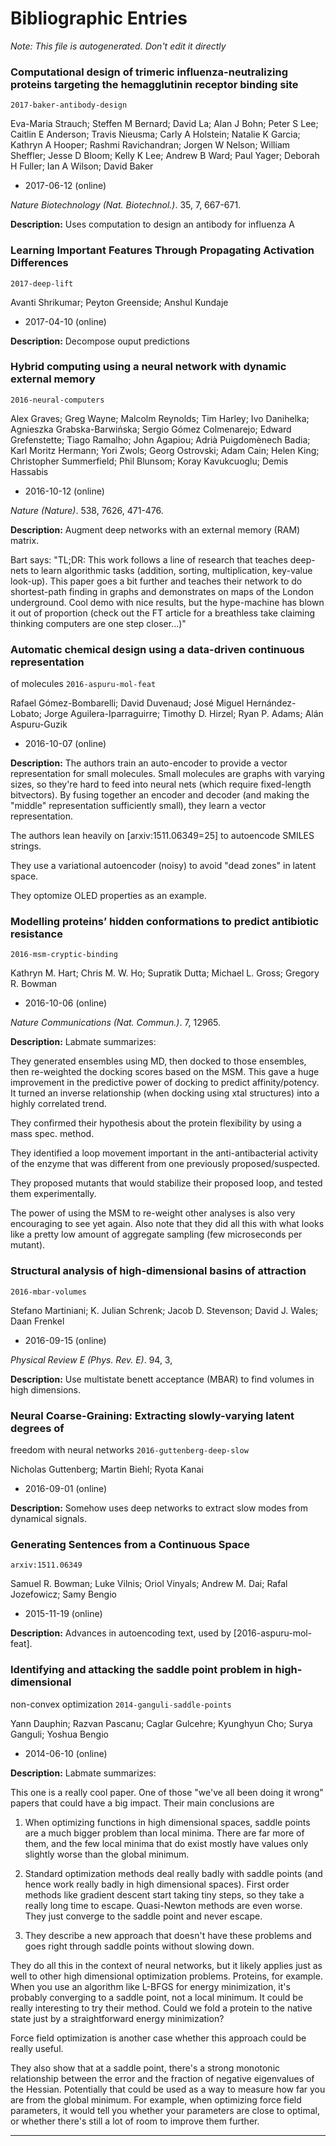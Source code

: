 

Bibliographic Entries
=====================

*Note: This file is autogenerated. Don't edit it directly*

### Computational design of trimeric influenza-neutralizing proteins targeting the hemagglutinin receptor binding site
`2017-baker-antibody-design`

Eva-Maria Strauch; Steffen M Bernard; David La; Alan J Bohn; Peter S Lee;
Caitlin E Anderson; Travis Nieusma; Carly A Holstein; Natalie K Garcia; Kathryn
A Hooper; Rashmi Ravichandran; Jorgen W Nelson; William Sheffler; Jesse D
Bloom; Kelly K Lee; Andrew B Ward; Paul Yager; Deborah H Fuller; Ian A Wilson;
David Baker

- 2017-06-12 (online)

*Nature Biotechnology (Nat. Biotechnol.)*. 35, 7, 667-671.

**Description:**
Uses computation to design an antibody for influenza A



### Learning Important Features Through Propagating Activation Differences
`2017-deep-lift`

Avanti Shrikumar; Peyton Greenside; Anshul Kundaje

- 2017-04-10 (online)



**Description:**
Decompose ouput predictions



### Hybrid computing using a neural network with dynamic external memory
`2016-neural-computers`

Alex Graves; Greg Wayne; Malcolm Reynolds; Tim Harley; Ivo Danihelka; Agnieszka
Grabska-Barwińska; Sergio Gómez Colmenarejo; Edward Grefenstette; Tiago
Ramalho; John Agapiou; Adrià Puigdomènech Badia; Karl Moritz Hermann; Yori
Zwols; Georg Ostrovski; Adam Cain; Helen King; Christopher Summerfield; Phil
Blunsom; Koray Kavukcuoglu; Demis Hassabis

- 2016-10-12 (online)

*Nature (Nature)*. 538, 7626, 471-476.

**Description:**
Augment deep networks with an external memory (RAM) matrix.

Bart says: "TL;DR: This work follows a line of research that teaches
deep-nets to learn algorithmic tasks (addition, sorting, multiplication,
key-value look-up). This paper goes a bit further and teaches their network
to do shortest-path finding in graphs and demonstrates on maps of the
London underground. Cool demo with nice results, but the hype-machine has
blown it out of proportion (check out the FT article for a breathless take
claiming thinking computers are one step closer...)"



### Automatic chemical design using a data-driven continuous representation
  of molecules
`2016-aspuru-mol-feat`

Rafael Gómez-Bombarelli; David Duvenaud; José Miguel Hernández-Lobato; Jorge
Aguilera-Iparraguirre; Timothy D. Hirzel; Ryan P. Adams; Alán Aspuru-Guzik

- 2016-10-07 (online)



**Description:**
The authors train an auto-encoder to provide a vector representation for
small molecules. Small molecules are graphs with varying sizes, so they're
hard to feed into neural nets (which require fixed-length bitvectors). By
fusing together an encoder and decoder (and making the "middle"
representation sufficiently small), they learn a vector representation.

The authors lean heavily on [arxiv:1511.06349=25] to autoencode SMILES
strings.

They use a variational autoencoder (noisy) to avoid "dead zones" in latent
space.

They optomize OLED properties as an example.



### Modelling proteins’ hidden conformations to predict antibiotic resistance
`2016-msm-cryptic-binding`

Kathryn M. Hart; Chris M. W. Ho; Supratik Dutta; Michael L. Gross; Gregory R.
Bowman

- 2016-10-06 (online)

*Nature Communications (Nat. Commun.)*. 7, 12965.

**Description:**
Labmate summarizes:

They generated ensembles using MD, then docked to those ensembles, then
re-weighted the docking scores based on the MSM. This gave a huge
improvement in the predictive power of docking to predict affinity/potency.
It turned an inverse relationship (when docking using xtal structures) into
a highly correlated trend.

They confirmed their hypothesis about the protein flexibility by using a
mass spec. method.

They identified a loop movement important in the anti-antibacterial
activity of the enzyme that was different from one previously
proposed/suspected.

They proposed mutants that would stabilize their proposed loop, and tested
them experimentally.

The power of using the MSM to re-weight other analyses is also very
encouraging to see yet again. Also note that they did all this with what
looks like a pretty low amount of aggregate sampling (few microseconds per
mutant).



### Structural analysis of high-dimensional basins of attraction
`2016-mbar-volumes`

Stefano Martiniani; K. Julian Schrenk; Jacob D. Stevenson; David J. Wales; Daan
Frenkel

- 2016-09-15 (online)

*Physical Review E (Phys. Rev. E)*. 94, 3, 

**Description:**
Use multistate benett acceptance (MBAR) to find volumes in high dimensions.



### Neural Coarse-Graining: Extracting slowly-varying latent degrees of
  freedom with neural networks
`2016-guttenberg-deep-slow`

Nicholas Guttenberg; Martin Biehl; Ryota Kanai

- 2016-09-01 (online)



**Description:**
Somehow uses deep networks to extract slow modes from dynamical signals.



### Generating Sentences from a Continuous Space
`arxiv:1511.06349`

Samuel R. Bowman; Luke Vilnis; Oriol Vinyals; Andrew M. Dai; Rafal Jozefowicz;
Samy Bengio

- 2015-11-19 (online)



**Description:**
Advances in autoencoding text, used by [2016-aspuru-mol-feat].

### Identifying and attacking the saddle point problem in high-dimensional
  non-convex optimization
`2014-ganguli-saddle-points`

Yann Dauphin; Razvan Pascanu; Caglar Gulcehre; Kyunghyun Cho; Surya Ganguli;
Yoshua Bengio

- 2014-06-10 (online)



**Description:**
Labmate summarizes:

This one is a really cool paper.  One of those "we've all been doing it
wrong" papers that could have a big impact.  Their main conclusions are

1. When optimizing functions in high dimensional spaces, saddle points are
a much bigger problem than local minima.  There are far more of them, and
the few local minima that do exist mostly have values only slightly worse
than the global minimum.

2. Standard optimization methods deal really badly with saddle points (and
hence work really badly in high dimensional spaces).  First order methods
like gradient descent start taking tiny steps, so they take a really long
time to escape.  Quasi-Newton methods are even worse.  They just converge
to the saddle point and never escape.

3. They describe a new approach that doesn't have these problems and goes
right through saddle points without slowing down.

They do all this in the context of neural networks, but it likely applies
just as well to other high dimensional optimization problems.  Proteins,
for example.  When you use an algorithm like L-BFGS for energy
minimization, it's probably converging to a saddle point, not a local
minimum.  It could be really interesting to try their method.  Could we
fold a protein to the native state just by a straightforward energy
minimization?

Force field optimization is another case whether this approach could be
really useful.

They also show that at a saddle point, there's a strong monotonic
relationship between the error and the fraction of negative eigenvalues of
the Hessian.  Potentially that could be used as a way to measure how far
you are from the global minimum.  For example, when optimizing force field
parameters, it would tell you whether your parameters are close to optimal,
or whether there's still a lot of room to improve them further.





-------------------------------------------------

